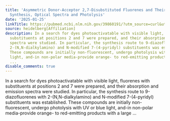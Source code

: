 ```yaml
---
title: 'Asymmetric Donor-Acceptor 2,7-Disubstituted Fluorenes and Their 9-Diazoderivatives:
  Synthesis, Optical Spectra and Photolysis'
date: '2025-01-25'
linkTitle: https://pubmed.ncbi.nlm.nih.gov/39860191/?utm_source=curl&utm_medium=rss&utm_campaign=pubmed-2&utm_content=1FakS-2QOkCT8HsMOQP1bCRQ4YzyumYOmxmF0moLsQ3dFB1E9V&fc=20220326224207&ff=20250126170510&v=2.18.0.post9+e462414
source: heidelberg[Affiliation]
description: In a search for dyes photoactivatable with visible light, fluorenes with
  substituents at positions 2 and 7 were prepared, and their absorption and emission
  spectra were studied. In particular, the synthesis route to 9-diazofluorenes with
  2-(N,N-dialkylamino) and N-modified 7-(4-pyridyl) substituents was established.
  These compounds are initially non-fluorescent, undergo photolysis with UV or blue
  light, and-in non-polar media-provide orange- to red-emitting products with a large
  ...
disable_comments: true
---
```

In a search for dyes photoactivatable with visible light, fluorenes with substituents at positions 2 and 7 were prepared, and their absorption and emission spectra were studied. In particular, the synthesis route to 9-diazofluorenes with 2-(N,N-dialkylamino) and N-modified 7-(4-pyridyl) substituents was established. These compounds are initially non-fluorescent, undergo photolysis with UV or blue light, and-in non-polar media-provide orange- to red-emitting products with a large ...
